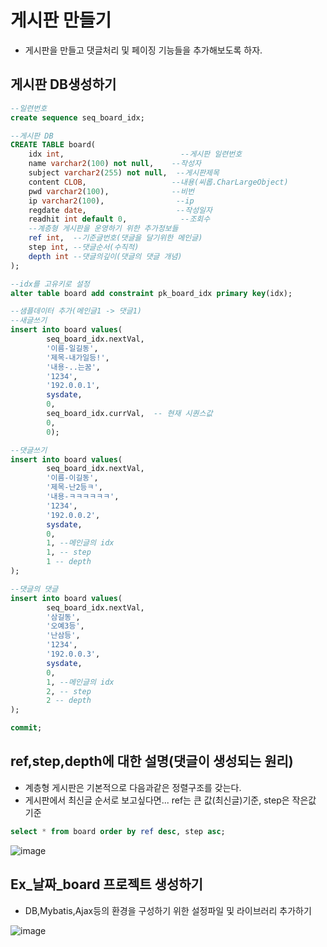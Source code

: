 # 게시판 만들기
- 게시판을 만들고 댓글처리 및 페이징 기능들을 추가해보도록 하자.

## 게시판 DB생성하기
```sql
--일련번호
create sequence seq_board_idx;

--게시판 DB
CREATE TABLE board(
	idx int,                          --게시판 일련번호
	name varchar2(100) not null,    --작성자
	subject varchar2(255) not null,  --게시판제목   
	content CLOB,                   --내용(씨롭.CharLargeObject)
	pwd varchar2(100),              --비번
	ip varchar2(100),                --ip
	regdate date,                    --작성일자
	readhit int default 0,            --조회수
	--계층형 게시판을 운영하기 위한 추가정보들
	ref int,  --기준글번호(댓글을 달기위한 메인글)
	step int, --댓글순서(수직적)
	depth int --댓글의깊이(댓글의 댓글 개념)
);

--idx를 고유키로 설정
alter table board add constraint pk_board_idx primary key(idx); 

--샘플데이터 추가(메인글1 -> 댓글1)
--새글쓰기
insert into board values(
		seq_board_idx.nextVal, 
		'이름-일길동', 
		'제목-내가일등!',
		'내용-..는꿈', 
		'1234', 
		'192.0.0.1', 
		sysdate, 
		0, 
		seq_board_idx.currVal,  -- 현재 시퀀스값 
		0, 
		0);

--댓글쓰기
insert into board values(
		seq_board_idx.nextVal, 
		'이름-이길동', 
		'제목-난2등ㅋ',
		'내용-ㅋㅋㅋㅋㅋㅋ', 
		'1234', 
		'192.0.0.2', 
		sysdate, 
		0, 
		1, --메인글의 idx
		1, -- step
		1 -- depth
);

--댓글의 댓글
insert into board values(
		seq_board_idx.nextVal, 
		'삼길동', 
		'오예3등',
		'난삼등', 
		'1234', 
		'192.0.0.3', 
		sysdate, 
		0, 
		1, --메인글의 idx
		2, -- step
		2 -- depth
);

commit;
```

## ref,step,depth에 대한 설명(댓글이 생성되는 원리)
- 계층형 게시판은 기본적으로 다음과같은 정렬구조를 갖는다.
- 게시판에서 최신글 순서로 보고싶다면... ref는 큰 값(최신글)기준, step은 작은값 기준
```sql
select * from board order by ref desc, step asc;
```
![image](https://user-images.githubusercontent.com/54658614/235058338-53fedc83-5977-440d-900e-b12a1797794e.png)

## Ex_날짜_board 프로젝트 생성하기
- DB,Mybatis,Ajax등의 환경을 구성하기 위한 설정파일 및 라이브러리 추가하기

![image](https://user-images.githubusercontent.com/54658614/235058401-67223fa7-7343-4f0f-95d5-da4c155466ae.png)



